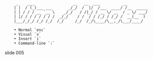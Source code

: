          _    ___                 __   __  ___          __
        | |  / (_)___ ___       _/_/  /  |/  /___  ____/ /__  _____
        | | / / / __ `__ \    _/_/   / /|_/ / __ \/ __  / _ \/ ___/
        | |/ / / / / / / /  _/_/    / /  / / /_/ / /_/ /  __(__  )
        |___/_/_/ /_/ /_/  /_/     /_/  /_/\____/\__,_/\___/____/

        • Normal `esc`
        • Visual `v`
        • Insert `i`
        • Command-line `:`

















































































slide 005
